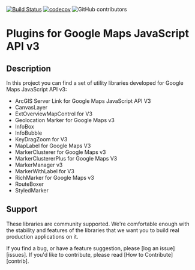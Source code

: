[![Build Status](https://travis-ci.org/googlemaps/v3-utility-library.svg?branch=master)](https://travis-ci.org/googlemaps/v3-utility-library)
[![codecov](https://codecov.io/gh/googlemaps/v3-utility-library/branch/master/graph/badge.svg)](https://codecov.io/gh/googlemaps/v3-utility-library)
![GitHub contributors](https://img.shields.io/github/contributors/googlemaps/v3-utility-library)

Plugins for Google Maps JavaScript API v3
===================================================

## Description

In this project you can find a set of utility libraries developed for Google Maps JavaScript API v3:

- ArcGIS Server Link for Google Maps JavaScript API V3
- CanvasLayer
- ExtOverviewMapControl for V3
- Geolocation Marker for Google Maps v3
- InfoBox
- InfoBubble
- KeyDragZoom for V3
- MapLabel for Google Maps V3
- MarkerClusterer for Google Maps v3
- MarkerClustererPlus for Google Maps V3
- MarkerManager v3
- MarkerWithLabel for V3
- RichMarker for Google Maps v3
- RouteBoxer
- StyledMarker
 
## Support

These libraries are community supported. We're comfortable enough with the stability and features of
the libraries that we want you to build real production applications on it.

If you find a bug, or have a feature suggestion, please [log an issue][issues]. If you'd like to
contribute, please read [How to Contribute][contrib].
